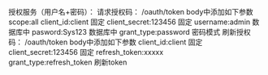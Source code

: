 授权服务（用户名+密码）：
请求授权码：
/oauth/token  body中添加如下参数
scope:all
client_id:client  固定
client_secret:123456 固定
username:admin 数据库中
pasword:Sys123 数据库中
grant_type:password  密码模式
刷新授权码：
/oauth/token  body中添加如下参数
client_id:client  固定
client_secret:123456 固定
refresh_token:xxxxx  
grant_type:refresh_token  刷新token
